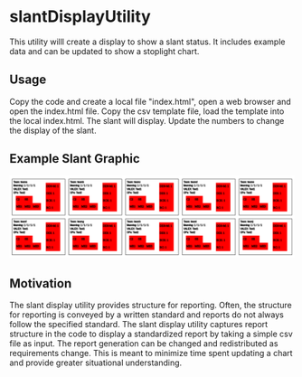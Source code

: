 # slantDisplayUtility

This utility willl create a display to show a slant status. It includes example data and can be updated to show a stoplight chart.

## Usage

Copy the code and create a local file "index.html", open a web browser and open the index.html file. Copy the csv template file, load the template into the local index.html. The slant will display. Update the numbers to change the display of the slant.

## Example Slant Graphic

![Slant Graphic](slant_1.png)

## Motivation

The slant display utility provides structure for reporting. Often, the structure for reporting is conveyed by a written standard and reports do not always follow the specified standard. The slant display utility captures report structure in the code to display a standardized report by taking a simple csv file as input. The report generation can be changed and redistributed as requirements change. This is meant to minimize time spent updating a chart and provide greater situational understanding.

